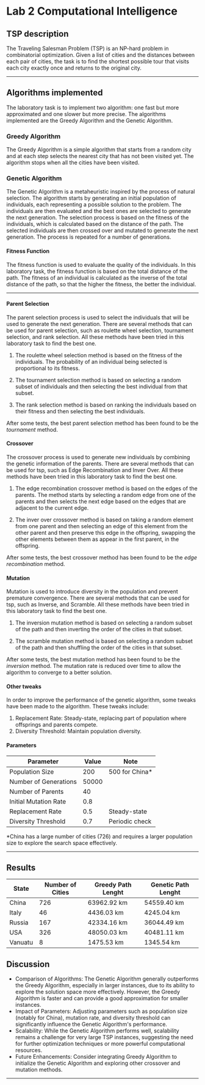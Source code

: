 # Lab 2 Computational Intelligence
## TSP description
The Traveling Salesman Problem (TSP) is an NP-hard problem in combinatorial optimization. Given a list of cities and the distances between each pair of cities, the task is to find the shortest possible tour that visits each city exactly once and returns to the original city.

---

## Algorithms implemented

The laboratory task is to implement two algorithm: one fast but more approximated and one slower but more precise. The algorithms implemented are the Greedy Algorithm and the Genetic Algorithm.

### Greedy Algorithm
The Greedy Algorithm is a simple algorithm that starts from a random city and at each step selects the nearest city that has not been visited yet. The algorithm stops when all the cities have been visited.

### Genetic Algorithm
The Genetic Algorithm is a metaheuristic inspired by the process of natural selection. The algorithm starts by generating an initial population of individuals, each representing a possible solution to the problem. The individuals are then evaluated and the best ones are selected to generate the next generation. The selection process is based on the fitness of the individuals, which is calculated based on the distance of the path. The selected individuals are then crossed over and mutated to generate the next generation. The process is repeated for a number of generations.

#### Fitness Function
The fitness function is used to evaluate the quality of the individuals. In this laboratory task, the fitness function is based on the total distance of the path. The fitness of an individual is calculated as the inverse of the total distance of the path, so that the higher the fitness, the better the individual.

---

#### Parent Selection
The parent selection process is used to select the individuals that will be used to generate the next generation. There are several methods that can be used for parent selection, such as roulette wheel selection, tournament selection, and rank selection. All these methods have been tried in this laboratory task to find the best one.

1. The roulette wheel selection method is based on the fitness of the individuals. The probability of an individual being selected is proportional to its fitness.

2. The tournament selection method is based on selecting a random subset of individuals and then selecting the best individual from that subset.

3. The rank selection method is based on ranking the individuals based on their fitness and then selecting the best individuals.


After some tests, the best parent selection method has been found to be the *tournament* method.

#### Crossover
The crossover process is used to generate new individuals by combining the genetic information of the parents. There are several methods that can be used for tsp, such as Edge Recombination and Inver Over. All these methods have been tried in this laboratory task to find the best one.

1. The edge recombination crossover method is based on the edges of the parents. The method starts by selecting a random edge from one of the parents and then selects the next edge based on the edges that are adjacent to the current edge.

2. The inver over crossover method is based on taking a random element from one parent and then selecting an edge of this element from the other parent and then preserve this edge in the offspring, swapping the other elements between them as appear in the first parent, in the offspring.

After some tests, the best crossover method has been found to be the *edge recombination* method.

#### Mutation
Mutation is used to introduce diversity in the population and prevent premature convergence. There are several methods that can be used for tsp, such as Inverse, and Scramble. All these methods have been tried in this laboratory task to find the best one.

1. The inversion mutation method is based on selecting a random subset of the path and then inverting the order of the cities in that subset.

2. The scramble mutation method is based on selecting a random subset of the path and then shuffling the order of the cities in that subset.

After some tests, the best mutation method has been found to be the *inversion* method.
The mutation rate is reduced over time to allow the algorithm to converge to a better solution.

#### Other tweaks
In order to improve the performance of the genetic algorithm, some tweaks have been made to the algorithm. These tweaks include:

1. Replacement Rate: Steady-state, replacing part of population where offsprings and parents compete.
2. Diversity Threshold: Maintain population diversity.


#### Parameters

| Parameter | Value | Note |
| --- | --- | --- |
| Population Size | 200 | 500 for China*|
| Number of Generations | 50000 | |
| Number of Parents | 40 | |
| Initial Mutation Rate | 0.8 | |
| Replacement Rate | 0.5 | Steady-state |
| Diversity Threshold | 0.7 | Periodic check |

*China has a large number of cities (726) and requires a larger population size to explore the search space effectively.

---

## Results

| State | Number of Cities | Greedy Path Lenght | Genetic Path Lenght |
| --- | --- | --- | --- |
| China | 726 | 63962.92 km | 54559.40 km |
| Italy | 46 | 4436.03 km | 4245.04 km |
| Russia | 167 | 42334.16 km | 36044.49 km |
| USA | 326 | 48050.03 km | 40481.11 km |
| Vanuatu | 8 | 1475.53 km | 1345.54 km |


## Discussion

* Comparison of Algorithms: The Genetic Algorithm generally outperforms the Greedy Algorithm, especially in larger instances, due to its ability to explore the solution space more effectively. However, the Greedy Algorithm is faster and can provide a good approximation for smaller instances.
* Impact of Parameters: Adjusting parameters such as population size (notably for China), mutation rate, and diversity threshold can significantly influence the Genetic Algorithm's performance.
* Scalability: While the Genetic Algorithm performs well, scalability remains a challenge for very large TSP instances, suggesting the need for further optimization techniques or more powerful computational resources.
* Future Enhancements: Consider integrating Greedy Algorithm to initialize the Genetic Algorithm and exploring other crossover and mutation methods.


---
